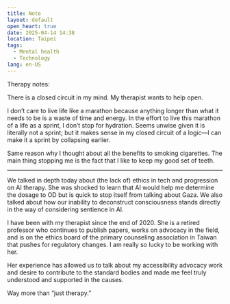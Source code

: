 ```yaml
---
title: Note
layout: default
open_heart: true
date: 2025-04-14 14:38
location: Taipei
tags: 
  - Mental health
  - Technology
lang: en-US
---
```


Therapy notes:

There is a closed circuit in my mind. My therapist wants to help open. 

I don’t care to live life like a marathon because anything longer than what it needs to be is a waste of time and energy. In the effort to live this marathon of a life as a sprint, I don’t stop for hydration. Seems unwise given it is literally not a sprint; but it makes sense in my closed circuit of a logic—I can make it a sprint by collapsing earlier.

Same reason why I thought about all the benefits to smoking cigarettes. The main thing stopping me is the fact that I like to keep my good set of teeth. 

---

We talked in depth today about (the lack of) ethics in tech and progression on AI therapy. She was shocked to learn that AI would help me determine the dosage to OD but is quick to stop itself from talking about Gaza. We also talked about how our inability to deconstruct consciousness stands directly in the way of considering sentience in AI.

I have been with my therapist since the end of 2020. She is a retired professor who continues to publish papers, works on advocacy in the field, and is on the ethics board of the primary counseling association in Taiwan that pushes for regulatory changes. I am really so lucky to be working with her. 

Her experience has allowed us to talk about my accessibility advocacy work and desire to contribute to the standard bodies and made me feel truly understood and supported in the causes. 

Way more than “just therapy.”
